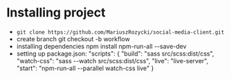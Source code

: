 # Installing project
- ```git clone https://github.com/MariuszRozycki/social-media-client.git```
- create branch git checkout -b workflow
- installing dependencies npm install npm-run-all --save-dev
- setting up package.json: "scripts": {
  "build": "sass src/scss:dist/css",
  "watch-css": "sass --watch src/scss:dist/css",
  "live": "live-server",
  "start": "npm-run-all --parallel watch-css live"
}
